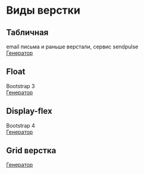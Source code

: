 # Виды верстки

##  Табличная 
email письма и раньше верстали, сервис sendpulse <br/>
<a href="https://iksweb.ru/tools/generator-table-html/" target="_blank">Генератор</a>

##  Float
Bootstrap 3 <br/>
<a href="https://www.w3schools.com/css/css_float.asp" target="_blank">Генератор</a>

## Display-flex
Bootstrap 4 <br/>
<a href="https://angrytools.com/css-flex/" target="_blank">Генератор</a>

## Grid верстка
<a href="https://grid.layoutit.com/" target="_blank">Генератор</a>


